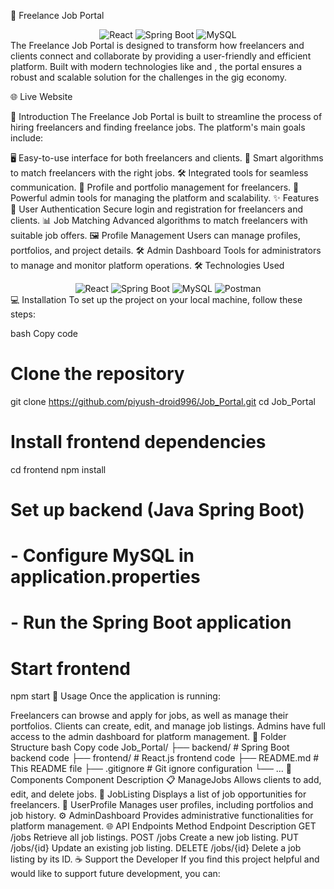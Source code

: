 🚀 Freelance Job Portal
<div align="center"> <img src="https://img.shields.io/badge/React-61DAFB?logo=react&logoColor=white&style=for-the-badge" alt="React"> <img src="https://img.shields.io/badge/Spring%20Boot-6DB33F?logo=spring-boot&logoColor=white&style=for-the-badge" alt="Spring Boot"> <img src="https://img.shields.io/badge/MySQL-4479A1?logo=mysql&logoColor=white&style=for-the-badge" alt="MySQL"> </div>
The Freelance Job Portal is designed to transform how freelancers and clients connect and collaborate by providing a user-friendly and efficient platform. Built with modern technologies like
and
, the portal ensures a robust and scalable solution for the challenges in the gig economy.

🌐 Live Website

🌟 Introduction
The Freelance Job Portal is built to streamline the process of hiring freelancers and finding freelance jobs. The platform's main goals include:

🖥️ Easy-to-use interface for both freelancers and clients.
🤖 Smart algorithms to match freelancers with the right jobs.
🛠️ Integrated tools for seamless communication.
📁 Profile and portfolio management for freelancers.
🚀 Powerful admin tools for managing the platform and scalability.
✨ Features
🔐 User Authentication	Secure login and registration for freelancers and clients.
📊 Job Matching	Advanced algorithms to match freelancers with suitable job offers.
🖼️ Profile Management	Users can manage profiles, portfolios, and project details.
🛠️ Admin Dashboard	Tools for administrators to manage and monitor platform operations.
🛠️ Technologies Used
<div align="center"> <img src="https://img.shields.io/badge/React-61DAFB?logo=react&logoColor=white&style=for-the-badge" alt="React"> <img src="https://img.shields.io/badge/Spring%20Boot-6DB33F?logo=spring-boot&logoColor=white&style=for-the-badge" alt="Spring Boot"> <img src="https://img.shields.io/badge/MySQL-4479A1?logo=mysql&logoColor=white&style=for-the-badge" alt="MySQL"> <img src="https://img.shields.io/badge/Postman-FF6C37?logo=postman&logoColor=white&style=for-the-badge" alt="Postman"> </div>
💻 Installation
To set up the project on your local machine, follow these steps:

bash
Copy code
# Clone the repository
git clone https://github.com/piyush-droid996/Job_Portal.git
cd Job_Portal

# Install frontend dependencies
cd frontend
npm install

# Set up backend (Java Spring Boot)
# - Configure MySQL in application.properties
# - Run the Spring Boot application

# Start frontend
npm start
🧭 Usage
Once the application is running:

Freelancers can browse and apply for jobs, as well as manage their portfolios.
Clients can create, edit, and manage job listings.
Admins have full access to the admin dashboard for platform management.
📁 Folder Structure
bash
Copy code
Job_Portal/
├── backend/                # Spring Boot backend code
├── frontend/               # React.js frontend code
├── README.md               # This README file
├── .gitignore              # Git ignore configuration
└── ...
🧩 Components
Component	Description
📋 ManageJobs	Allows clients to add, edit, and delete jobs.
📝 JobListing	Displays a list of job opportunities for freelancers.
👤 UserProfile	Manages user profiles, including portfolios and job history.
⚙️ AdminDashboard	Provides administrative functionalities for platform management.
🌐 API Endpoints
Method	Endpoint	Description
GET	/jobs	Retrieve all job listings.
POST	/jobs	Create a new job listing.
PUT	/jobs/{id}	Update an existing job listing.
DELETE	/jobs/{id}	Delete a job listing by its ID.
☕ Support the Developer
If you find this project helpful and would like to support future development, you can:
